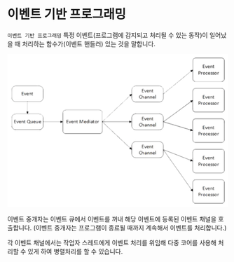 # 이벤트 기반 프로그래밍

`이벤트 기반 프로그래밍` 특정 이벤트(프로그램에 감지되고 처리될 수 있는 동작)이 일어났을 때 처리하는 함수가(이벤트 핸들러) 있는 것을 말합니다.

![alt text](../.github/image/event_driven_programming.png)

이벤트 중개자는 이벤트 큐에서 이벤트를 꺼내 해당 이벤트에 등록된 이벤트 채널을 호출합니다. (이벤트 중개자는 프로그램이 종료될 때까지 계속해서 이벤트를 처리합니다.)

각 이벤트 채널에서는 작업자 스레드에게 이벤트 처리를 위임해 다중 코어를 사용해 처리할 수 있게 하여 병렬처리를 할 수 있습니다.